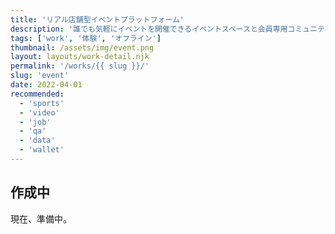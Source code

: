 ```yaml
---
title: 'リアル店舗型イベントプラットフォーム'
description: '誰でも気軽にイベントを開催できるイベントスペースと会員専用コミュニティアプリ。'
tags: ['work', '体験', 'オフライン']
thumbnail: /assets/img/event.png
layout: layouts/work-detail.njk
permalink: '/works/{{ slug }}/'
slug: 'event'
date: 2022-04-01
recommended:
  - 'sports'
  - 'video'
  - 'job'
  - 'qa'
  - 'data'
  - 'wallet'
---
```


## 作成中

現在、準備中。
